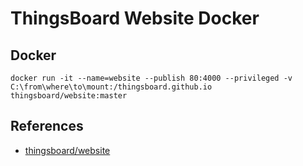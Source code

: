 # ThingsBoard Website Docker

## Docker
```
docker run -it --name=website --publish 80:4000 --privileged -v C:\from\where\to\mount:/thingsboard.github.io thingsboard/website:master
```

## References
- [thingsboard/website](https://hub.docker.com/r/thingsboard/website)